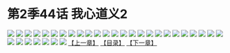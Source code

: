 # 第2季44话 我心道义2
![](https://s1.baozimh.com/scomic/sanyanxiaotianlu-samanhua/0/484-3shp/1.jpg)
![](https://s1.baozimh.com/scomic/sanyanxiaotianlu-samanhua/0/484-3shp/2.jpg)
![](https://s1.baozimh.com/scomic/sanyanxiaotianlu-samanhua/0/484-3shp/3.jpg)
![](https://s1.baozimh.com/scomic/sanyanxiaotianlu-samanhua/0/484-3shp/4.jpg)
![](https://s1.baozimh.com/scomic/sanyanxiaotianlu-samanhua/0/484-3shp/5.jpg)
![](https://s1.baozimh.com/scomic/sanyanxiaotianlu-samanhua/0/484-3shp/6.jpg)
![](https://s1.baozimh.com/scomic/sanyanxiaotianlu-samanhua/0/484-3shp/7.jpg)
![](https://s1.baozimh.com/scomic/sanyanxiaotianlu-samanhua/0/484-3shp/8.jpg)
![](https://s1.baozimh.com/scomic/sanyanxiaotianlu-samanhua/0/484-3shp/9.jpg)
![](https://s1.baozimh.com/scomic/sanyanxiaotianlu-samanhua/0/484-3shp/10.jpg)
![](https://s1.baozimh.com/scomic/sanyanxiaotianlu-samanhua/0/484-3shp/11.jpg)
![](https://s1.baozimh.com/scomic/sanyanxiaotianlu-samanhua/0/484-3shp/12.jpg)
![](https://s1.baozimh.com/scomic/sanyanxiaotianlu-samanhua/0/484-3shp/13.jpg)
![](https://s1.baozimh.com/scomic/sanyanxiaotianlu-samanhua/0/484-3shp/14.jpg)
![](https://s1.baozimh.com/scomic/sanyanxiaotianlu-samanhua/0/484-3shp/15.jpg)
![](https://s1.baozimh.com/scomic/sanyanxiaotianlu-samanhua/0/484-3shp/16.jpg)
![](https://s1.baozimh.com/scomic/sanyanxiaotianlu-samanhua/0/484-3shp/17.jpg)
![](https://s1.baozimh.com/scomic/sanyanxiaotianlu-samanhua/0/484-3shp/18.jpg)
![](https://s1.baozimh.com/scomic/sanyanxiaotianlu-samanhua/0/484-3shp/19.jpg)
![](https://s1.baozimh.com/scomic/sanyanxiaotianlu-samanhua/0/484-3shp/20.jpg)
![](https://s1.baozimh.com/scomic/sanyanxiaotianlu-samanhua/0/484-3shp/21.jpg)
![](https://s1.baozimh.com/scomic/sanyanxiaotianlu-samanhua/0/484-3shp/22.jpg)
![](https://s1.baozimh.com/scomic/sanyanxiaotianlu-samanhua/0/484-3shp/23.jpg)
![](https://s1.baozimh.com/scomic/sanyanxiaotianlu-samanhua/0/484-3shp/24.jpg)
![](https://s1.baozimh.com/scomic/sanyanxiaotianlu-samanhua/0/484-3shp/25.jpg)
![](https://s1.baozimh.com/scomic/sanyanxiaotianlu-samanhua/0/484-3shp/26.jpg)
![](https://s1.baozimh.com/scomic/sanyanxiaotianlu-samanhua/0/484-3shp/27.jpg)
![](https://s1.baozimh.com/scomic/sanyanxiaotianlu-samanhua/0/484-3shp/28.jpg)
![](https://s1.baozimh.com/scomic/sanyanxiaotianlu-samanhua/0/484-3shp/29.jpg)
![](https://s1.baozimh.com/scomic/sanyanxiaotianlu-samanhua/0/484-3shp/30.jpg)
![](https://s1.baozimh.com/scomic/sanyanxiaotianlu-samanhua/0/484-3shp/31.jpg)
![](https://s1.baozimh.com/scomic/sanyanxiaotianlu-samanhua/0/484-3shp/32.jpg)
[【上一章】](./484.md)
[【目录】](./README.md)
[【下一章】](./486.md)
